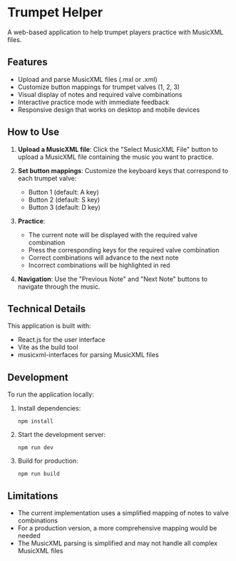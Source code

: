 # Trumpet Helper

A web-based application to help trumpet players practice with MusicXML files.

## Features

- Upload and parse MusicXML files (.mxl or .xml)
- Customize button mappings for trumpet valves (1, 2, 3)
- Visual display of notes and required valve combinations
- Interactive practice mode with immediate feedback
- Responsive design that works on desktop and mobile devices

## How to Use

1. **Upload a MusicXML file**: Click the "Select MusicXML File" button to upload a MusicXML file containing the music you want to practice.

2. **Set button mappings**: Customize the keyboard keys that correspond to each trumpet valve:
   - Button 1 (default: A key)
   - Button 2 (default: S key)
   - Button 3 (default: D key)

3. **Practice**: 
   - The current note will be displayed with the required valve combination
   - Press the corresponding keys for the required valve combination
   - Correct combinations will advance to the next note
   - Incorrect combinations will be highlighted in red

4. **Navigation**: Use the "Previous Note" and "Next Note" buttons to navigate through the music.

## Technical Details

This application is built with:
- React.js for the user interface
- Vite as the build tool
- musicxml-interfaces for parsing MusicXML files

## Development

To run the application locally:

1. Install dependencies:
   ```
   npm install
   ```

2. Start the development server:
   ```
   npm run dev
   ```

3. Build for production:
   ```
   npm run build
   ```

## Limitations

- The current implementation uses a simplified mapping of notes to valve combinations
- For a production version, a more comprehensive mapping would be needed
- The MusicXML parsing is simplified and may not handle all complex MusicXML files
